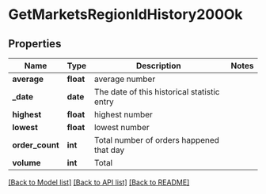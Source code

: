 # GetMarketsRegionIdHistory200Ok

## Properties
Name | Type | Description | Notes
------------ | ------------- | ------------- | -------------
**average** | **float** | average number | 
**_date** | **date** | The date of this historical statistic entry | 
**highest** | **float** | highest number | 
**lowest** | **float** | lowest number | 
**order_count** | **int** | Total number of orders happened that day | 
**volume** | **int** | Total | 

[[Back to Model list]](../README.md#documentation-for-models) [[Back to API list]](../README.md#documentation-for-api-endpoints) [[Back to README]](../README.md)


